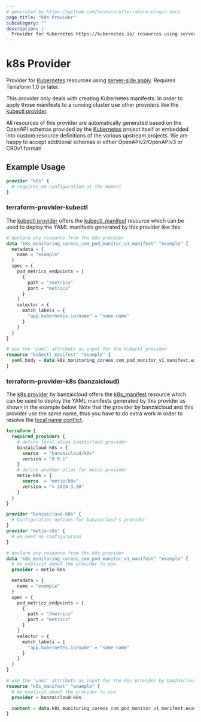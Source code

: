 ```yaml
---
# generated by https://github.com/hashicorp/terraform-plugin-docs
page_title: "k8s Provider"
subcategory: ""
description: |-
  Provider for Kubernetes https://kubernetes.io/ resources using server-side apply https://kubernetes.io/docs/reference/using-api/server-side-apply/. Requires Terraform 1.0 or later.
---
```


# k8s Provider

Provider for [Kubernetes](https://kubernetes.io/) resources using [server-side apply](https://kubernetes.io/docs/reference/using-api/server-side-apply/). Requires Terraform 1.0 or later.

This provider only deals with creating Kubernetes manifests. In order to apply those manifests to a running cluster use
other providers like the [kubectl provider](https://registry.terraform.io/providers/gavinbunney/kubectl/).

All resources of this provider are automatically generated based on the OpenAPI schemas provided by the [Kubernetes](https://github.com/kubernetes/kubernetes/tree/master/api/openapi-spec)
project itself or embedded into custom resource definitions of the various upstream projects. We are happy to accept
additional schemas in either OpenAPIv2/OpenAPIv3 or CRDv1 format!

## Example Usage

```terraform
provider "k8s" {
  # requires no configuration at the moment
}
```

### terraform-provider-kubectl

The [kubectl provider](https://registry.terraform.io/providers/gavinbunney/kubectl/) offers the [kubectl_manifest](https://registry.terraform.io/providers/gavinbunney/kubectl/latest/docs/resources/kubectl_manifest)
resource which can be used to deploy the YAML manifests generated by this provider like this:

```terraform
# declare any resource from the k8s provider
data "k8s_monitoring_coreos_com_pod_monitor_v1_manifest" "example" {
  metadata = {
    name = "example"
  }
  spec = {
    pod_metrics_endpoints = [
      {
        path = "/metrics"
        port = "metrics"
      }
    ]
    selector = {
      match_labels = {
        "app.kubernetes.io/name" = "some-name"
      }
    }
  }
}

# use the 'yaml' attribute as input for the kubectl provider
resource "kubectl_manifest" "example" {
  yaml_body = data.k8s_monitoring_coreos_com_pod_monitor_v1_manifest.example.yaml
}
```

### terraform-provider-k8s (banzaicloud)

The [k8s provider](https://registry.terraform.io/providers/banzaicloud/k8s/) by banzaicloud offers the [k8s_manifest](https://registry.terraform.io/providers/banzaicloud/k8s/latest/docs/resources/manifest)
resource which can be used to deploy the YAML manifests generated by this provider as shown in the example below. Note
that the provider by banzaicloud and this provider use the same name, thus you have to do extra work in order to resolve
the [local name conflict](https://www.terraform.io/language/providers/requirements#handling-local-name-conflicts).

```terraform
terraform {
  required_providers {
    # define local alias banzaicloud provider
    banzaicloud-k8s = {
      source  = "banzaicloud/k8s"
      version = "0.9.1"
    }
    # define another alias for metio provider
    metio-k8s = {
      source  = "metio/k8s"
      version = "> 2024.3.30"
    }
  }
}

provider "banzaicloud-k8s" {
  # Configuration options for banzaicloud's provider
}
provider "metio-k8s" {
  # we need no configuration
}

# declare any resource from the k8s provider
data "k8s_monitoring_coreos_com_pod_monitor_v1_manifest" "example" {
  # be explicit about the provider to use
  provider = metio-k8s

  metadata = {
    name = "example"
  }
  spec = {
    pod_metrics_endpoints = [
      {
        path = "/metrics"
        port = "metrics"
      }
    ]
    selector = {
      match_labels = {
        "app.kubernetes.io/name" = "some-name"
      }
    }
  }
}

# use the 'yaml' attribute as input for the k8s provider by banzaicloud
resource "k8s_manifest" "example" {
  # be explicit about the provider to use
  provider = banzaicloud-k8s

  content = data.k8s_monitoring_coreos_com_pod_monitor_v1_manifest.example.yaml
}
```
